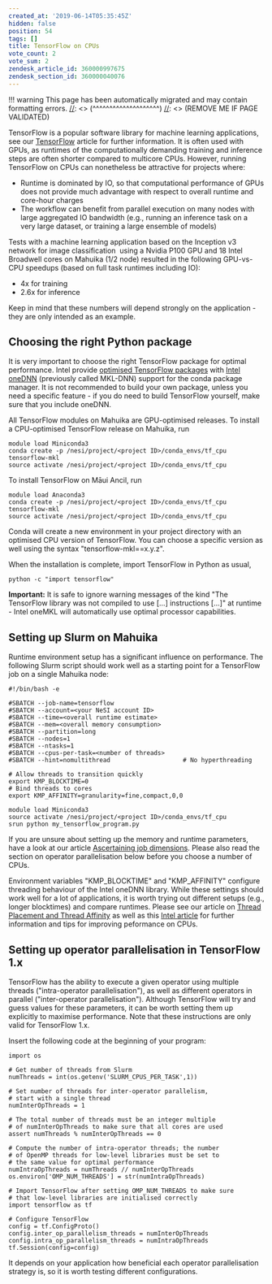 ```yaml
---
created_at: '2019-06-14T05:35:45Z'
hidden: false
position: 54
tags: []
title: TensorFlow on CPUs
vote_count: 2
vote_sum: 2
zendesk_article_id: 360000997675
zendesk_section_id: 360000040076
---
```




[//]: <> (REMOVE ME IF PAGE VALIDATED)
[//]: <> (vvvvvvvvvvvvvvvvvvvv)
!!! warning
    This page has been automatically migrated and may contain formatting errors.
[//]: <> (^^^^^^^^^^^^^^^^^^^^)
[//]: <> (REMOVE ME IF PAGE VALIDATED)

TensorFlow is a popular software library for machine learning
applications, see our
[TensorFlow](https://support.nesi.org.nz/hc/en-gb/articles/360000990436)
article for further information. It is often used with GPUs, as runtimes
of the computationally demanding training and inference steps are often
shorter compared to multicore CPUs. However, running TensorFlow on CPUs
can nonetheless be attractive for projects where:

-   Runtime is dominated by IO, so that computational performance of
GPUs does not provide much advantage with respect to overall runtime
and core-hour charges
-   The workflow can benefit from parallel execution on many nodes with
large aggregated IO bandwidth (e.g., running an inference task on a
very large dataset, or training a large ensemble of models)

Tests with a machine learning application based on the Inception v3
network for image classification  using a Nvidia P100 GPU and 18 Intel
Broadwell cores on Mahuika (1/2 node) resulted in the following
GPU-vs-CPU speedups (based on full task runtimes including IO):

-   4x for training
-   2.6x for inference

Keep in mind that these numbers will depend strongly on the
application - they are only intended as an example.

## Choosing the right Python package

It is very important to choose the right TensorFlow package for optimal
performance. Intel provide [optimised TensorFlow
packages](https://software.intel.com/en-us/articles/intel-optimization-for-tensorflow-installation-guide)
with [Intel oneDNN](https://github.com/oneapi-src/oneDNN) (previously
called MKL-DNN) support for the conda package manager. It is not
recommended to build your own package, unless you need a specific
feature - if you do need to build TensorFlow yourself, make sure that
you include oneDNN.

All TensorFlow modules on Mahuika are GPU-optimised releases. To install
a CPU-optimised TensorFlow release on Mahuika, run

``` sl
module load Miniconda3
conda create -p /nesi/project/<project ID>/conda_envs/tf_cpu tensorflow-mkl
source activate /nesi/project/<project ID>/conda_envs/tf_cpu
```

To install TensorFlow on Māui Ancil, run

``` sl
module load Anaconda3
conda create -p /nesi/project/<project ID>/conda_envs/tf_cpu tensorflow-mkl
source activate /nesi/project/<project ID>/conda_envs/tf_cpu
```

Conda will create a new environment in your project directory with an
optimised CPU version of TensorFlow. You can choose a specific version
as well using the syntax "tensorflow-mkl==x.y.z".

When the installation is complete, import TensorFlow in Python as usual,

``` sl
python -c "import tensorflow"
```

**Important:** It is safe to ignore warning messages of the kind "The
TensorFlow library was not compiled to use \[...\] instructions \[...\]"
at runtime - Intel oneMKL will automatically use optimal processor
capabilities.

## Setting up Slurm on Mahuika

Runtime environment setup has a significant influence on performance.
The following Slurm script should work well as a starting point for a
TensorFlow job on a single Mahuika node:

``` sl
#!/bin/bash -e

#SBATCH --job-name=tensorflow
#SBATCH --account=<your NeSI account ID>
#SBATCH --time=<overall runtime estimate>
#SBATCH --mem=<overall memory consumption>
#SBATCH --partition=long
#SBATCH --nodes=1
#SBATCH --ntasks=1
#SBATCH --cpus-per-task=<number of threads>
#SBATCH --hint=nomultithread                    # No hyperthreading

# Allow threads to transition quickly
export KMP_BLOCKTIME=0
# Bind threads to cores
export KMP_AFFINITY=granularity=fine,compact,0,0

module load Miniconda3
source activate /nesi/project/<project ID>/conda_envs/tf_cpu
srun python my_tensorflow_program.py
```

If you are unsure about setting up the memory and runtime parameters,
have a look at our article [Ascertaining job
dimensions](https://support.nesi.org.nz/hc/en-gb/articles/360000728016).
Please also read the section on operator parallelisation below before
you choose a number of CPUs.

Environment variables "KMP\_BLOCKTIME" and "KMP\_AFFINITY" configure
threading behaviour of the Intel oneDNN library. While these settings
should work well for a lot of applications, it is worth trying out
different setups (e.g., longer blocktimes) and compare runtimes. Please
see our article on [Thread Placement and Thread
Affinity](https://support.nesi.org.nz/hc/en-gb/articles/360000995575) as
well as this [Intel
article](https://software.intel.com/en-us/articles/tensorflow-optimizations-on-modern-intel-architecture)
for further information and tips for improving peformance on CPUs.

## Setting up operator parallelisation in TensorFlow 1.x

TensorFlow has the ability to execute a given operator using multiple
threads ("intra-operator parallelisation"), as well as different
operators in parallel ("inter-operator parallelisation"). Although
TensorFlow will try and guess values for these parameters, it can be
worth setting them up explicitly to maximise performance. Note that
these instructions are only valid for TensorFlow 1.x.

Insert the following code at the beginning of your program:

``` sl
import os

# Get number of threads from Slurm
numThreads = int(os.getenv('SLURM_CPUS_PER_TASK',1))

# Set number of threads for inter-operator parallelism,
# start with a single thread
numInterOpThreads = 1

# The total number of threads must be an integer multiple
# of numInterOpThreads to make sure that all cores are used
assert numThreads % numInterOpThreads == 0

# Compute the number of intra-operator threads; the number
# of OpenMP threads for low-level libraries must be set to
# the same value for optimal performance
numIntraOpThreads = numThreads // numInterOpThreads
os.environ['OMP_NUM_THREADS'] = str(numIntraOpThreads)

# Import TensorFlow after setting OMP_NUM_THREADS to make sure
# that low-level libraries are initialised correctly
import tensorflow as tf

# Configure TensorFlow
config = tf.ConfigProto()
config.inter_op_parallelism_threads = numInterOpThreads
config.intra_op_parallelism_threads = numIntraOpThreads
tf.Session(config=config)
```

It depends on your application how beneficial each operator
parallelisation strategy is, so it is worth testing different
configurations.

